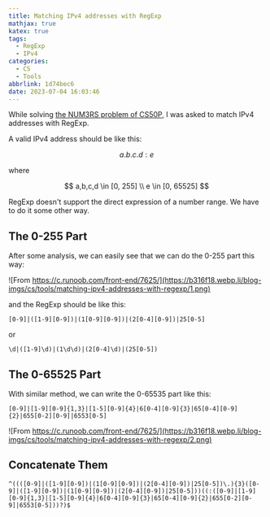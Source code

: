 ```yaml
---
title: Matching IPv4 addresses with RegExp
mathjax: true
katex: true
tags:
  - RegExp
  - IPv4
categories:
  - CS
  - Tools
abbrlink: 1d74bec6
date: 2023-07-04 16:03:46
---
```


While solving [the NUM3RS problem of CS50P](https://cs50.harvard.edu/python/2022/psets/7/numb3rs/), I was asked to match IPv4 addresses with RegExp.

<!--more-->

A valid IPv4 address should be like this:

$$
a.b.c.d:e
$$

where

$$
a,b,c,d \in [0, 255]
\\
e \in [0, 65525]
$$

RegExp doesn't support the direct expression of a number range. We have to do it some other way.

## The 0-255 Part

After some analysis, we can easily see that we can do the 0-255 part this way:

![From https://c.runoob.com/front-end/7625/](https://b316f18.webp.li/blog-imgs/cs/tools/matching-ipv4-addresses-with-regexp/1.png)

and the RegExp should be like this:

```text
[0-9]|([1-9][0-9])|(1[0-9][0-9])|(2[0-4][0-9])|25[0-5]
```

or

```text
\d|([1-9]\d)|(1\d\d)|(2[0-4]\d)|(25[0-5])
```

## The 0-65525 Part

With similar method, we can write the 0-65535 part like this:

```text
[0-9]|[1-9][0-9]{1,3}|[1-5][0-9]{4}|6[0-4][0-9]{3}|65[0-4][0-9]{2}|655[0-2][0-9]|6553[0-5]
```

![From https://c.runoob.com/front-end/7625/](https://b316f18.webp.li/blog-imgs/cs/tools/matching-ipv4-addresses-with-regexp/2.png)

## Concatenate Them

```text
^((([0-9]|([1-9][0-9])|(1[0-9][0-9])|(2[0-4][0-9])|25[0-5])\.){3}([0-9]|([1-9][0-9])|(1[0-9][0-9])|(2[0-4][0-9])|25[0-5]))((:([0-9]|[1-9][0-9]{1,3}|[1-5][0-9]{4}|6[0-4][0-9]{3}|65[0-4][0-9]{2}|655[0-2][0-9]|6553[0-5]))?)$
```
